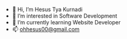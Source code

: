 - 👋 Hi, I’m Hesus Tya Kurnadi
- 👀 I’m interested in Software Development
- 🌱 I’m currently learning Website Developer
- 📫 ohhesus00@gmail.com

<!---
ohhesus/ohhesus is a ✨ special ✨ repository because its `README.md` (this file) appears on your GitHub profile.
You can click the Preview link to take a look at your changes.
--->
